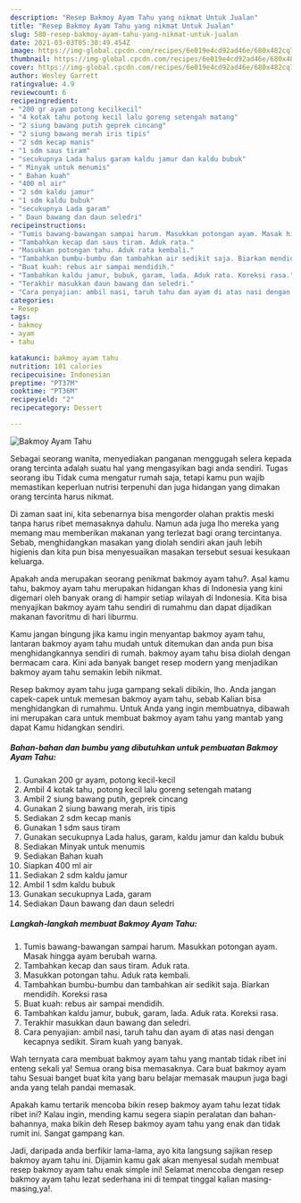 ```yaml
---
description: "Resep Bakmoy Ayam Tahu yang nikmat Untuk Jualan"
title: "Resep Bakmoy Ayam Tahu yang nikmat Untuk Jualan"
slug: 580-resep-bakmoy-ayam-tahu-yang-nikmat-untuk-jualan
date: 2021-03-03T05:30:49.454Z
image: https://img-global.cpcdn.com/recipes/6e019e4cd92ad46e/680x482cq70/bakmoy-ayam-tahu-foto-resep-utama.jpg
thumbnail: https://img-global.cpcdn.com/recipes/6e019e4cd92ad46e/680x482cq70/bakmoy-ayam-tahu-foto-resep-utama.jpg
cover: https://img-global.cpcdn.com/recipes/6e019e4cd92ad46e/680x482cq70/bakmoy-ayam-tahu-foto-resep-utama.jpg
author: Wesley Garrett
ratingvalue: 4.9
reviewcount: 6
recipeingredient:
- "200 gr ayam potong kecilkecil"
- "4 kotak tahu potong kecil lalu goreng setengah matang"
- "2 siung bawang putih geprek cincang"
- "2 siung bawang merah iris tipis"
- "2 sdm kecap manis"
- "1 sdm saus tiram"
- "secukupnya Lada halus garam kaldu jamur dan kaldu bubuk"
- " Minyak untuk menumis"
- " Bahan kuah"
- "400 ml air"
- "2 sdm kaldu jamur"
- "1 sdm kaldu bubuk"
- "secukupnya Lada garam"
- " Daun bawang dan daun seledri"
recipeinstructions:
- "Tumis bawang-bawangan sampai harum. Masukkan potongan ayam. Masak hingga ayam berubah warna."
- "Tambahkan kecap dan saus tiram. Aduk rata."
- "Masukkan potongan tahu. Aduk rata kembali."
- "Tambahkan bumbu-bumbu dan tambahkan air sedikit saja. Biarkan mendidih. Koreksi rasa"
- "Buat kuah: rebus air sampai mendidih."
- "Tambahkan kaldu jamur, bubuk, garam, lada. Aduk rata. Koreksi rasa."
- "Terakhir masukkan daun bawang dan seledri."
- "Cara penyajian: ambil nasi, taruh tahu dan ayam di atas nasi dengan kecapnya sedikit. Siram kuah yang banyak."
categories:
- Resep
tags:
- bakmoy
- ayam
- tahu

katakunci: bakmoy ayam tahu 
nutrition: 101 calories
recipecuisine: Indonesian
preptime: "PT37M"
cooktime: "PT36M"
recipeyield: "2"
recipecategory: Dessert

---
```



![Bakmoy Ayam Tahu](https://img-global.cpcdn.com/recipes/6e019e4cd92ad46e/680x482cq70/bakmoy-ayam-tahu-foto-resep-utama.jpg)

Sebagai seorang wanita, menyediakan panganan menggugah selera kepada orang tercinta adalah suatu hal yang mengasyikan bagi anda sendiri. Tugas seorang ibu Tidak cuma mengatur rumah saja, tetapi kamu pun wajib memastikan keperluan nutrisi terpenuhi dan juga hidangan yang dimakan orang tercinta harus nikmat.

Di zaman  saat ini, kita sebenarnya bisa mengorder olahan praktis meski tanpa harus ribet memasaknya dahulu. Namun ada juga lho mereka yang memang mau memberikan makanan yang terlezat bagi orang tercintanya. Sebab, menghidangkan masakan yang diolah sendiri akan jauh lebih higienis dan kita pun bisa menyesuaikan masakan tersebut sesuai kesukaan keluarga. 



Apakah anda merupakan seorang penikmat bakmoy ayam tahu?. Asal kamu tahu, bakmoy ayam tahu merupakan hidangan khas di Indonesia yang kini digemari oleh banyak orang di hampir setiap wilayah di Indonesia. Kita bisa menyajikan bakmoy ayam tahu sendiri di rumahmu dan dapat dijadikan makanan favoritmu di hari liburmu.

Kamu jangan bingung jika kamu ingin menyantap bakmoy ayam tahu, lantaran bakmoy ayam tahu mudah untuk ditemukan dan anda pun bisa menghidangkannya sendiri di rumah. bakmoy ayam tahu bisa diolah dengan bermacam cara. Kini ada banyak banget resep modern yang menjadikan bakmoy ayam tahu semakin lebih nikmat.

Resep bakmoy ayam tahu juga gampang sekali dibikin, lho. Anda jangan capek-capek untuk memesan bakmoy ayam tahu, sebab Kalian bisa menghidangkan di rumahmu. Untuk Anda yang ingin membuatnya, dibawah ini merupakan cara untuk membuat bakmoy ayam tahu yang mantab yang dapat Kamu hidangkan sendiri.

<!--inarticleads1-->

##### Bahan-bahan dan bumbu yang dibutuhkan untuk pembuatan Bakmoy Ayam Tahu:

1. Gunakan 200 gr ayam, potong kecil-kecil
1. Ambil 4 kotak tahu, potong kecil lalu goreng setengah matang
1. Ambil 2 siung bawang putih, geprek cincang
1. Gunakan 2 siung bawang merah, iris tipis
1. Sediakan 2 sdm kecap manis
1. Gunakan 1 sdm saus tiram
1. Gunakan secukupnya Lada halus, garam, kaldu jamur dan kaldu bubuk
1. Sediakan  Minyak untuk menumis
1. Sediakan  Bahan kuah
1. Siapkan 400 ml air
1. Sediakan 2 sdm kaldu jamur
1. Ambil 1 sdm kaldu bubuk
1. Gunakan secukupnya Lada, garam
1. Sediakan  Daun bawang dan daun seledri




<!--inarticleads2-->

##### Langkah-langkah membuat Bakmoy Ayam Tahu:

1. Tumis bawang-bawangan sampai harum. Masukkan potongan ayam. Masak hingga ayam berubah warna.
1. Tambahkan kecap dan saus tiram. Aduk rata.
1. Masukkan potongan tahu. Aduk rata kembali.
1. Tambahkan bumbu-bumbu dan tambahkan air sedikit saja. Biarkan mendidih. Koreksi rasa
1. Buat kuah: rebus air sampai mendidih.
1. Tambahkan kaldu jamur, bubuk, garam, lada. Aduk rata. Koreksi rasa.
1. Terakhir masukkan daun bawang dan seledri.
1. Cara penyajian: ambil nasi, taruh tahu dan ayam di atas nasi dengan kecapnya sedikit. Siram kuah yang banyak.




Wah ternyata cara membuat bakmoy ayam tahu yang mantab tidak ribet ini enteng sekali ya! Semua orang bisa memasaknya. Cara buat bakmoy ayam tahu Sesuai banget buat kita yang baru belajar memasak maupun juga bagi anda yang telah pandai memasak.

Apakah kamu tertarik mencoba bikin resep bakmoy ayam tahu lezat tidak ribet ini? Kalau ingin, mending kamu segera siapin peralatan dan bahan-bahannya, maka bikin deh Resep bakmoy ayam tahu yang enak dan tidak rumit ini. Sangat gampang kan. 

Jadi, daripada anda berfikir lama-lama, ayo kita langsung sajikan resep bakmoy ayam tahu ini. Dijamin kamu gak akan menyesal sudah membuat resep bakmoy ayam tahu enak simple ini! Selamat mencoba dengan resep bakmoy ayam tahu lezat sederhana ini di tempat tinggal kalian masing-masing,ya!.

